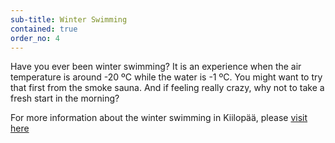 ```yaml
---
sub-title: Winter Swimming
contained: true
order_no: 4
---
```


Have you ever been winter swimming? It is an experience when the air temperature is around -20 ºC while the water is -1 ºC. 
You might want to try that first from the smoke sauna. And if feeling really crazy, why not to take a fresh start in the morning?

For more information about the winter swimming in Kiilopää, please [visit here](http://www.suomenlatu.fi/kiilopaa/en/smoke-sauna/)


